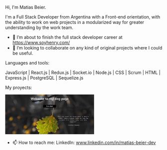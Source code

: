 Hi, I'm Matias Beier.

I'm a Full Stack Developer from Argentina with a Front-end orientation, with the ability to work on web projects in a modularized way for greater understanding by the work team.

- 🌱 I’m about to finish the full stack developer career at https://www.soyhenry.com/
- 👯 I’m looking to collaborate on any kind of original projects where I could be useful.

Languages and tools:

JavaScript | React.js | Redux.js | Socket.io | Node.js | CSS | Scrum | HTML | Express.js | PostgreSQL | Sequelize.js

My proyects:

<a href="https://github.com/matiasbeier/PI-Dogs" ><img heigth="240px" width="285px" src="assets\277996716_5320950171282891_4662641186401601946_n.jpg"></a>


- 📫 How to reach me: LinkedIn: www.linkedin.com/in/matias-beier-dev
